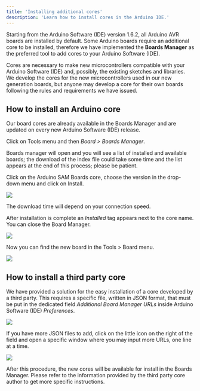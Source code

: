 ```yaml
---
title: 'Installing additional cores'
description: 'Learn how to install cores in the Arduino IDE.'
---
```


Starting from the Arduino Software (IDE) version 1.6.2, all Arduino AVR boards are installed by default.
Some Arduino boards require an additional core to be installed, therefore we have implemented the **Boards Manager** as the preferred tool to add cores to your Arduino Software (IDE).

Cores are necessary to make new microcontrollers compatible with your Arduino Software (IDE) and, possibly, the existing sketches and libraries. We develop the cores for the new microcontrollers used in our new generation boards, but anyone may develop a core for their own boards following the rules and requirements we have issued.

## How to install an Arduino core

Our board cores are already available in the Boards Manager and are updated on every new Arduino Software (IDE) release.

Click on Tools menu and then _Board > Boards Manager_.

Boards manager will open and you will see a list of installed and available boards; the download of the index file could take some time and the list appears at the end of this process; please be patient.

Click on the Arduino SAM Boards core, choose the version in the drop-down menu and click on Install.

![](./assets/Core_SamD.png)

The download time will depend on your connection speed.

After installation is complete an _Installed_ tag appears next to the core name. You can close the Board Manager.

![](./assets/Board_MGR_all.png)

Now you can find the new board in the Tools > Board menu.

![](./assets/Core_Samd_Board.png)

## How to install a third party core

We have provided a solution for the easy installation of a core developed by a third party. This requires a specific file, written in JSON format, that must be put in the dedicated field _Additional Board Manager URLs_ inside Arduino Software (IDE) _Preferences_.

![](./assets/Prefs_Core.png)

If you have more JSON files to add, click on the little icon on the right of the field and open a specific window where you may input more URLs, one line at a time.

![](./assets/Core_MoreJsons.png)

After this procedure, the new cores will be available for install in the Boards Manager. Please refer to the information provided by the third party core author to get more specific instructions.
